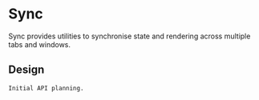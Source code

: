 # Sync

Sync provides utilities to synchronise state and rendering across multiple tabs and windows.

## Design

`Initial API planning.`
